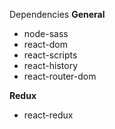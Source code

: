Dependencies
**General**
- node-sass
- react-dom
- react-scripts
- react-history
- react-router-dom

**Redux**
- react-redux
